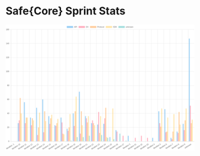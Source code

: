 # Safe{Core} Sprint Stats
<img src="./total_complexity/2025-03-03.png" width="600" title="Total Complexity">


